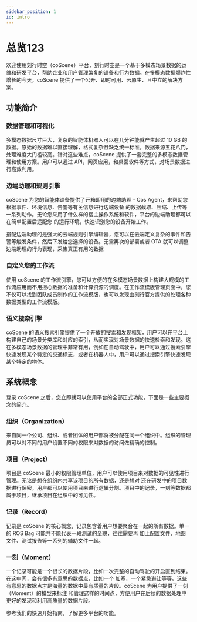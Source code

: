 ```yaml
---
sidebar_position: 1
id: intro
---
```


# 总览123

欢迎使用刻行时空（coScene）平台，刻行时空是一个基于多模态场景数据的运维和研发平台，帮助企业和用户管理繁复的设备和行为数据。在多模态数据爆炸性增长的今天，coScene 提供了一个公开、即时可用、云原生、且中立的解决方案。

## 功能简介

### 数据管理和可视化

多模态数据尺寸巨大，复杂的智能体机器人可以在几分钟能就产生超过 10 GB 的数据。原始的数据难以直接理解，格式复杂且缺乏统一标准，数据来源五花八门，处理难度大门槛较高。针对这些难点，coScene 提供了一套完整的多模态数据管理和使用方案。用户可以通过 API，网页应用，和桌面软件等方式，对场景数据进行高效利用。

### 边端助理和规则引擎

coScene 为您的智能体设备提供了开箱即用的边端助理 - Cos Agent，来帮助您根据事件、环境信息、告警等有关信息进行边端设备
的数据截取、压缩、上传等一系列动作。无论您采用了什么样的宿主操作系统和软件，平台的边端助理都可以在简单配置后适配您
的运行环境，快速识别您的设备开始工作。

搭配边端助理的是强大的云端规则引擎编辑器，您可以在云端定义复杂的事件和告警等触发条件，然后下发给您选择的设备。无需再次的部署或者 OTA 就可以调整边端助理的行为表现，采集真正有用的数据

### 自定义您的工作流

使用 coScene 的工作流引擎，您可以方便的在多模态场景数据上构建大规模的工作流应用而不用担心数据的准备和计算资源的调度。在工作流模版管理页面中，您不仅可以找到团队成员制作的工作流模版，也可以发现由刻行官方提供的处理各种数据类型的工作流模版。

### 语义搜索引擎

coScene 的语义搜索引擎提供了一个开放的搜索和发现框架，用户可以在平台上构建自己的场景分类库和对应的索引，从而实现对场景数据的快速检索和发现。这在多模态场景数据的管理中非常有用，例如在自动驾驶中，用户可以通过搜索引擎快速发现某个特定的交通标志，或者在机器人中，用户可以通过搜索引擎快速发现某个特定的物体。

## 系统概念

登录 coScene 之后，您立即就可以使用平台的全部正式功能，下面是一些主要概念的简介。

### 组织（Organization）

来自同一个公司、组织、或者团体的用户都将被分配在同一个组织中。组织的管理员可以对不同的用户设置不同的权限来对数据的访问做精确的控制。

### 项目（Project）

项目是 coScene 最小的权限管理单位，用户可以使用项目来对数据的可见性进行管理。无论是想在组织内共享该项目的所有数据，还是想对
还在研发中的项目数据进行保密，用户都可以使用项目来进行逻辑分割。项目中的记录，一刻等数据都属于项目，继承项目在组织中的可见性。

### 记录（Record）

记录是 coScene 的核心概念，记录包含着用户想要聚合在一起的所有数据。单一的 ROS Bag 可能并不能代表一段测试的全貌，往往需要再
加上配置文件、地图文件、测试报告等一系列的辅助文件一起。

### 一刻（Moment）

一个记录可能是一个很长的数据片段，比如一次完整的自动驾驶的开启直到结束。在这中间，会有很多有意思的数据点，比如一个
加塞，一个紧急避让等等。这些有意思的数据点才是海量的数据中最有质量的片段。coScene 为用户提供了一刻（Moment）的模型来标注
和管理这样的时间点，方便用户在后续的数据处理中更好的发现和利用高质量的数据片段。

参考我们的快速开始指南，了解更多平台的功能。
